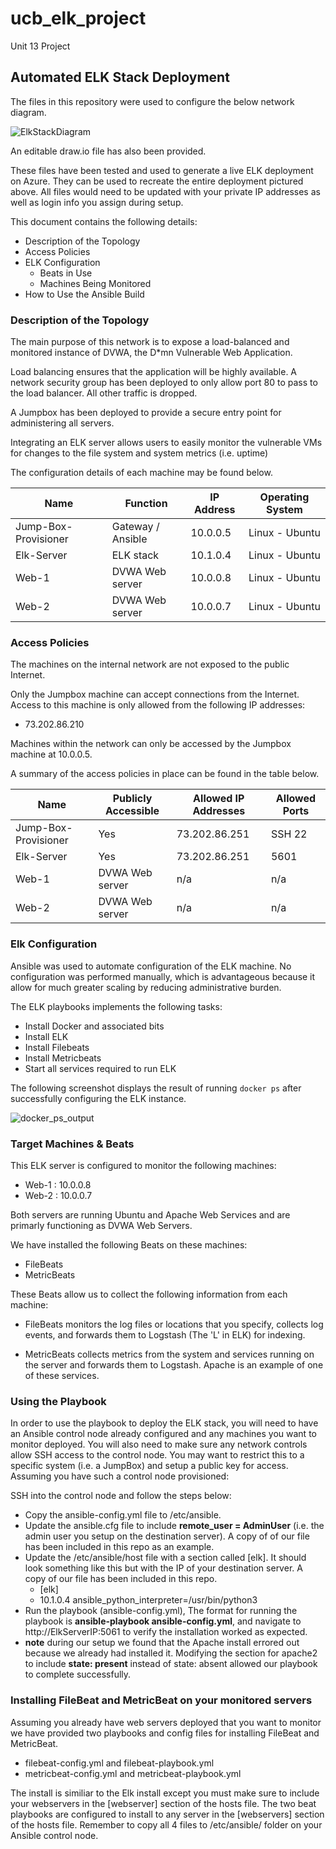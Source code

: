 # ucb_elk_project
Unit 13 Project
## Automated ELK Stack Deployment

The files in this repository were used to configure the below network diagram.

![ElkStackDiagram](https://user-images.githubusercontent.com/85187830/133912435-c5063eb2-f2eb-42a3-8de1-ba11dc628d4e.png)



An editable draw.io file has also been provided.

These files have been tested and used to generate a live ELK deployment on Azure. They can be used to recreate the entire deployment pictured above.  All files would need to be updated with your private IP addresses as well as login info you assign during setup.

This document contains the following details:

- Description of the Topology
- Access Policies
- ELK Configuration
  - Beats in Use
  - Machines Being Monitored
- How to Use the Ansible Build


### Description of the Topology

The main purpose of this network is to expose a load-balanced and monitored instance of DVWA, the D*mn Vulnerable Web Application.

Load balancing ensures that the application will be highly available.  A network security group has been deployed to only allow port 80 to pass to the load balancer.  All other traffic is dropped.

A Jumpbox has been deployed to provide a secure entry point for administering all servers.  

Integrating an ELK server allows users to easily monitor the vulnerable VMs for changes to the file system and system metrics (i.e. uptime)

The configuration details of each machine may be found below.

| Name                 	| Function          	| IP Address 	| Operating System 	|
|----------------------	|-------------------	|------------	|------------------	|
| Jump-Box-Provisioner 	| Gateway / Ansible 	| 10.0.0.5   	| Linux - Ubuntu   	|
| Elk-Server           	| ELK stack         	| 10.1.0.4   	| Linux - Ubuntu   	|
| Web-1                	| DVWA Web server   	| 10.0.0.8   	| Linux - Ubuntu   	|
| Web-2                	| DVWA Web server   	| 10.0.0.7   	| Linux - Ubuntu   	|

### Access Policies

The machines on the internal network are not exposed to the public Internet. 

Only the Jumpbox machine can accept connections from the Internet. Access to this machine is only allowed from the following IP addresses:

- 73.202.86.210

Machines within the network can only be accessed by the Jumpbox machine at 10.0.0.5.

A summary of the access policies in place can be found in the table below.

| Name 	| Publicly Accessible 	| Allowed IP Addresses 	| Allowed Ports 	|
|---	|---	|---	|---	|
| Jump-Box-Provisioner 	| Yes 	| 73.202.86.251 	| SSH 22 	|
| Elk-Server 	| Yes 	| 73.202.86.251	| 5601 	|
| Web-1 	| DVWA Web server 	| n/a 	| n/a 	|
| Web-2 	| DVWA Web server 	| n/a 	| n/a 	|

### Elk Configuration

Ansible was used to automate configuration of the ELK machine. No configuration was performed manually, which is advantageous because it allow for much greater scaling by reducing administrative burden.

The ELK playbooks implements the following tasks:
 
- Install Docker and associated bits
- Install ELK
- Install Filebeats
- Install Metricbeats
- Start all services required to run ELK

The following screenshot displays the result of running `docker ps` after successfully configuring the ELK instance.

![docker_ps_output](https://user-images.githubusercontent.com/85187830/133912314-e550c63e-544b-4fc8-ad37-2b7b7eb0eb3f.PNG)


### Target Machines & Beats
This ELK server is configured to monitor the following machines:

- Web-1 : 10.0.0.8
- Web-2 : 10.0.0.7

Both servers are running Ubuntu and Apache Web Services and are primarly functioning as DVWA Web Servers.

We have installed the following Beats on these machines:

- FileBeats
- MetricBeats

These Beats allow us to collect the following information from each machine:

- FileBeats monitors the log files or locations that you specify, collects log events, and forwards them to Logstash (The 'L' in ELK) for indexing.

- MetricBeats collects metrics from the system and services running on the server and forwards them to Logstash.  Apache is an example of one of these services.


### Using the Playbook
In order to use the playbook to deploy the ELK stack, you will need to have an Ansible control node already configured and any machines you want to monitor deployed.  You will also need to make sure any network controls allow SSH access to the control node. You may want to restrict this to a specific system (i.e. a JumpBox) and setup a public key for access.  Assuming you have such a control node provisioned: 

SSH into the control node and follow the steps below:
- Copy the ansible-config.yml file to /etc/ansible.
- Update the ansible.cfg file to include **remote_user = AdminUser** (i.e. the admin user you setup on the destination server).  A copy of of our file has been included in this repo as an example.
- Update the /etc/ansible/host file with a section called [elk].  It should look something like this but with the IP of your destination server.  A copy of our file has been included in this repo.
    - [elk]
    - 10.1.0.4 ansible_python_interpreter=/usr/bin/python3
- Run the playbook (ansible-config.yml), The format for running the playbook is **ansible-playbook ansible-config.yml**, and navigate to http://ElkServerIP:5061 to verify the installation worked as expected.
- **note** during our setup we found that the Apache install errored out because we already had installed it.  Modifying the section for apache2 to include **state: present** instead of state: absent allowed our playbook to complete successfully.

### Installing FileBeat and MetricBeat on your monitored servers
Assuming you already have web servers deployed that you want to monitor we have provided two playbooks and config files for installing FileBeat and MetricBeat.

- filebeat-config.yml and filebeat-playbook.yml
- metricbeat-config.yml and metricbeat-playbook.yml

The install is similiar to the Elk install except you must make sure to include your webservers in the [webserver] section of the hosts file.  The two beat playbooks are configured to install to any server in the [webservers] section of the hosts file.  Remember to copy all 4 files to /etc/ansible/ folder on your Ansible control node.

